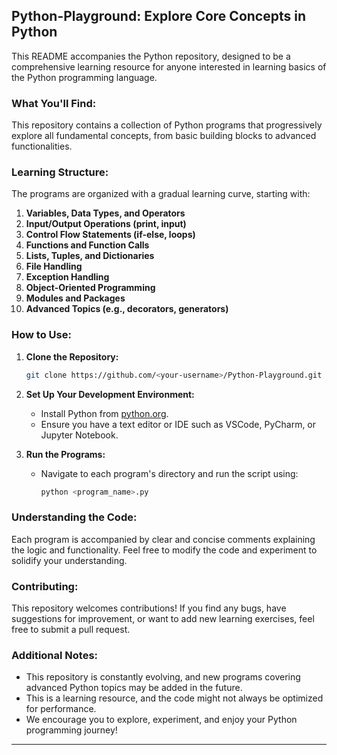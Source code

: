 ## Python-Playground: Explore Core Concepts in Python

This README accompanies the Python repository, designed to be a comprehensive learning resource for anyone interested in learning basics of the Python programming language.

### What You'll Find:

This repository contains a collection of Python programs that progressively explore all fundamental concepts, from basic building blocks to advanced functionalities.

### Learning Structure:

The programs are organized with a gradual learning curve, starting with:

1. **Variables, Data Types, and Operators**
2. **Input/Output Operations (print, input)**
3. **Control Flow Statements (if-else, loops)**
4. **Functions and Function Calls**
5. **Lists, Tuples, and Dictionaries**
6. **File Handling**
7. **Exception Handling**
8. **Object-Oriented Programming**
9. **Modules and Packages**
10. **Advanced Topics (e.g., decorators, generators)**

### How to Use:

1. **Clone the Repository:**
   ```bash
   git clone https://github.com/<your-username>/Python-Playground.git
   ```

2. **Set Up Your Development Environment:**
   - Install Python from [python.org](https://www.python.org/).
   - Ensure you have a text editor or IDE such as VSCode, PyCharm, or Jupyter Notebook.

3. **Run the Programs:**
   - Navigate to each program's directory and run the script using:
     ```bash
     python <program_name>.py
     ```

### Understanding the Code:

Each program is accompanied by clear and concise comments explaining the logic and functionality. Feel free to modify the code and experiment to solidify your understanding.

### Contributing:

This repository welcomes contributions! If you find any bugs, have suggestions for improvement, or want to add new learning exercises, feel free to submit a pull request.

### Additional Notes:

- This repository is constantly evolving, and new programs covering advanced Python topics may be added in the future.
- This is a learning resource, and the code might not always be optimized for performance.
- We encourage you to explore, experiment, and enjoy your Python programming journey!

---
